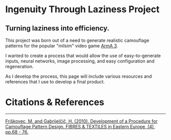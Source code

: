 # Ingenuity Through Laziness Project

## Turning laziness into efficiency.

This project was born out of a need to generate realistic camouflage patterns for the popular "milsim" video game [ArmA 3](https://www.arma3.com). 

I wanted to create a process that would allow the use of easy-to-generate inputs, neural networks, image processing, and easy configuration and regeneration.

As I develop the process, this page will include various resources and references that I use to develop a final product.


# Citations & References
-----------------------
[Friškovec, M. and Gabrijelčič, H. (2010). Development of a Procedure for Camouflage Pattern Design. FIBRES & TEXTILES in Eastern Europe, (4), pp.68 - 76.](http://www.fibtex.lodz.pl/file-Fibtex_(q5xadlkx018y8qji).pdf-FTEE_81_68.pdf)